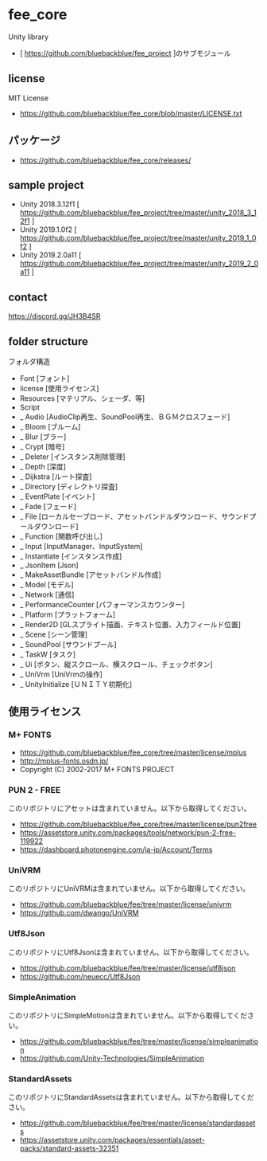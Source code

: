 # fee_core
Unity library
* [ https://github.com/bluebackblue/fee_project ]のサブモジュール

## license
MIT License
* https://github.com/bluebackblue/fee_core/blob/master/LICENSE.txt

## パッケージ
* https://github.com/bluebackblue/fee_core/releases/

## sample project
* Unity 2018.3.12f1 [ https://github.com/bluebackblue/fee_project/tree/master/unity_2018_3_12f1 ]
* Unity 2019.1.0f2 [ https://github.com/bluebackblue/fee_project/tree/master/unity_2019_1_0f2 ]
* Unity 2019.2.0a11 [ https://github.com/bluebackblue/fee_project/tree/master/unity_2019_2_0a11 ]

## contact
https://discord.gg/JH3B4SR

## folder structure
フォルダ構造
* Font [フォント]
* license [使用ライセンス]
* Resources [マテリアル、シェーダ、等]
* Script
* _ Audio [AudioClip再生、SoundPool再生、ＢＧＭクロスフェード]
* _ Bloom [ブルーム]
* _ Blur [ブラー]
* _ Crypt [暗号]
* _ Deleter [インスタンス削除管理]
* _ Depth [深度]
* _ Dijkstra [ルート探査]
* _ Directory [ディレクトリ探査]
* _ EventPlate [イベント]
* _ Fade [フェード]
* _ File [ローカルセーブロード、アセットバンドルダウンロード、サウンドプールダウンロード]
* _ Function [関数呼び出し]
* _ Input [InputManager、InputSystem]
* _ Instantiate [インスタンス作成]
* _ JsonItem [Json]
* _ MakeAssetBundle [アセットバンドル作成]
* _ Model [モデル]
* _ Network [通信]
* _ PerformanceCounter [パフォーマンスカウンター]
* _ Platform [プラットフォーム]
* _ Render2D [GLスプライト描画、テキスト位置、入力フィールド位置]
* _ Scene [シーン管理]
* _ SoundPool [サウンドプール]
* _ TaskW [タスク]
* _ Ui [ボタン、縦スクロール、横スクロール、チェックボタン]
* _ UniVrm [UniVrmの操作]
* _ UnityInitialize [ＵＮＩＴＹ初期化]

## 使用ライセンス

### M+ FONTS
* https://github.com/bluebackblue/fee_core/tree/master/license/mplus
* http://mplus-fonts.osdn.jp/
* Copyright (C) 2002-2017 M+ FONTS PROJECT

### PUN 2 - FREE
このリポジトリにアセットは含まれていません。以下から取得してください。
* https://github.com/bluebackblue/fee_core/tree/master/license/pun2free
* https://assetstore.unity.com/packages/tools/network/pun-2-free-119922
* https://dashboard.photonengine.com/ja-jp/Account/Terms

### UniVRM
このリポジトリにUniVRMは含まれていません。以下から取得してください。
* https://github.com/bluebackblue/fee/tree/master/license/univrm
* https://github.com/dwango/UniVRM

### Utf8Json
このリポジトリにUtf8Jsonは含まれていません。以下から取得してください。
* https://github.com/bluebackblue/fee/tree/master/license/utf8json
* https://github.com/neuecc/Utf8Json

### SimpleAnimation
このリポジトリにSimpleMotionは含まれていません。以下から取得してください。
* https://github.com/bluebackblue/fee/tree/master/license/simpleanimation
* https://github.com/Unity-Technologies/SimpleAnimation

### StandardAssets
このリポジトリにStandardAssetsは含まれていません。以下から取得してください。
* https://github.com/bluebackblue/fee/tree/master/license/standardassets
* https://assetstore.unity.com/packages/essentials/asset-packs/standard-assets-32351


